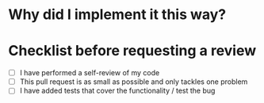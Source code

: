 # Why did I implement it this way?

# Checklist before requesting a review

- [ ] I have performed a self-review of my code
- [ ] This pull request is as small as possible and only tackles one problem
- [ ] I have added tests that cover the functionality / test the bug
